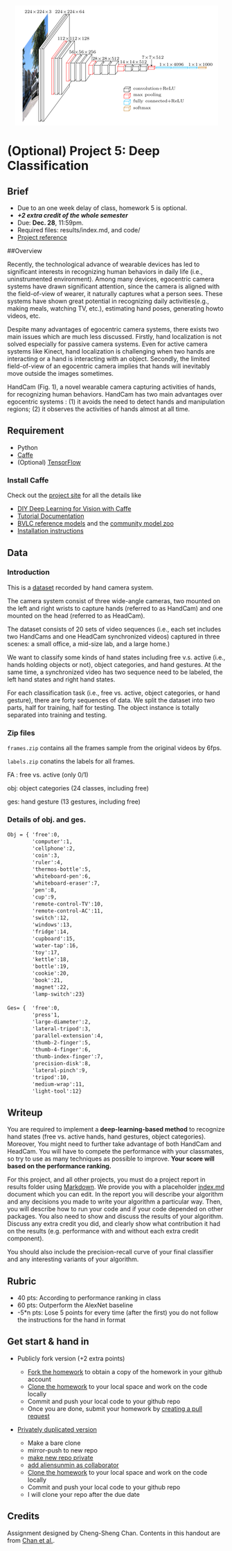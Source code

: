 <center>
<img src="README_files/overview.png" alt="overview" style="float:middle;">
</center>

# (Optional) Project 5: Deep Classification



## Brief
* Due to an one week delay of class, homework 5 is optional. 
* ***+2 extra credit of the whole semester***
* Due: <b>Dec. 28</b>, 11:59pm.
* Required files: results/index.md, and code/
* [Project reference](http://aliensunmin.github.io/project/handcam/)


##Overview


Recently, the technological advance of wearable devices has led to significant interests in recognizing human behaviors in daily life (i.e., uninstrumented environment). Among many devices, egocentric camera systems have drawn significant attention, since the camera is aligned with the field-of-view of wearer, it naturally captures what a person sees. These systems have shown great potential in recognizing daily activities(e.g., making meals, watching TV, etc.), estimating hand poses, generating howto videos, etc.

Despite many advantages of egocentric camera systems, there exists two main issues which are much less discussed. Firstly, hand localization is not solved especially for passive camera systems. Even for active camera systems like Kinect, hand localization is challenging when two hands are interacting or a hand is interacting with an object. Secondly, the limited field-of-view of an egocentric camera implies that hands will inevitably move outside the images sometimes.
     
HandCam (Fig. 1), a novel wearable camera capturing activities of hands, for recognizing human behaviors. HandCam has two main advantages over egocentric systems : (1) it avoids the need to detect hands and manipulation regions; (2) it observes the activities of hands almost at all time.
     
## Requirement   

- Python
- [Caffe](https://github.com/BVLC/caffe)
- (Optional) [TensorFlow](https://github.com/tensorflow/tensorflow)

### Install Caffe

Check out the [project site](http://caffe.berkeleyvision.org) for all the details like

- [DIY Deep Learning for Vision with Caffe](https://docs.google.com/presentation/d/1UeKXVgRvvxg9OUdh_UiC5G71UMscNPlvArsWER41PsU/edit#slide=id.p)
- [Tutorial Documentation](http://caffe.berkeleyvision.org/tutorial/)
- [BVLC reference models](http://caffe.berkeleyvision.org/model_zoo.html) and the [community model zoo](https://github.com/BVLC/caffe/wiki/Model-Zoo)
- [Installation instructions](http://caffe.berkeleyvision.org/installation.html)

## Data

### Introduction

This is a [dataset](https://drive.google.com/drive/folders/0BwCy2boZhfdBdXdFWnEtNWJYRzQ) recorded by hand camera system.

The camera system consist of three wide-angle cameras, two mounted on the left and right wrists to
capture hands (referred to as HandCam) and one mounted on the head (referred to as HeadCam).

The dataset consists of 20 sets of video sequences (i.e., each set includes two HandCams and one
HeadCam synchronized videos) captured in three scenes: a small office, a mid-size lab, and a large home.)

We want to classify some kinds of hand states including free v.s. active (i.e., hands holding objects or not),
object categories, and hand gestures. At the same time, a synchronized video has two sequence need to be labeled,
the left hand states and right hand states.

For each classification task (i.e., free vs. active, object categories, or hand gesture), there are forty
sequences of data. We split the dataset into two parts, half for training, half for testing. The object instance is totally separated into training and testing.

### Zip files

`frames.zip` contains all the frames sample from the original videos by 6fps.

`labels.zip` conatins the labels for all frames.

FA : free vs. active (only 0/1)

obj: object categories (24 classes, including free)

ges: hand gesture (13 gestures, including free)


### Details of obj. and ges.

```
Obj = { 'free':0,
        'computer':1,
        'cellphone':2,
        'coin':3,
        'ruler':4,
        'thermos-bottle':5,
        'whiteboard-pen':6,
        'whiteboard-eraser':7,
        'pen':8,
        'cup':9,
        'remote-control-TV':10,
        'remote-control-AC':11,
        'switch':12,
        'windows':13,
        'fridge':14,
        'cupboard':15,
        'water-tap':16,
        'toy':17,
        'kettle':18,
        'bottle':19,
        'cookie':20,
        'book':21,
        'magnet':22,
        'lamp-switch':23}

Ges= {  'free':0,
        'press'1,
        'large-diameter':2,
        'lateral-tripod':3,
        'parallel-extension':4,
        'thumb-2-finger':5,
        'thumb-4-finger':6,
        'thumb-index-finger':7,
        'precision-disk':8,
        'lateral-pinch':9,
        'tripod':10,
        'medium-wrap':11,
        'light-tool':12}
```

## Writeup
    
You are required to implement a **deep-learning-based method** to recognize hand states (free vs. active hands, hand gestures, object categories). Moreover, You might need to further take advantage of both HandCam and HeadCam. You will have to compete the performance with your classmates, so try to use as many techniques as possible to improve. **Your score will based on the performance ranking.**

For this project, and all other projects, you must do a project report in results folder using [Markdown](https://help.github.com/articles/markdown-basics). We provide you with a placeholder [index.md](./results/index.md) document which you can edit. In the report you will describe your algorithm and any decisions you made to write your algorithm a particular way. Then, you will describe how to run your code and if your code depended on other packages. You also need to show and discuss the results of your algorithm. Discuss any extra credit you did, and clearly show what contribution it had on the results (e.g. performance with and without each extra credit component).

You should also include the precision-recall curve of your final classifier and any interesting variants of your algorithm.

## Rubric
<ul>
   <li> 40 pts: According to performance ranking in class </li>
	<li> 60 pts: Outperform the AlexNet baseline </li>
   <li> -5*n pts: Lose 5 points for every time (after the first) you do not follow the instructions for the hand in format </li> 
</ul> 

## Get start & hand in
* Publicly fork version (+2 extra points)
	- [Fork the homework](https://education.github.com/guide/forks) to obtain a copy of the homework in your github account
	- [Clone the homework](http://gitref.org/creating/#clone) to your local space and work on the code locally
	- Commit and push your local code to your github repo
	- Once you are done, submit your homework by [creating a pull request](https://help.github.com/articles/creating-a-pull-request)

* [Privately duplicated version](https://help.github.com/articles/duplicating-a-repository)
  - Make a bare clone
  - mirror-push to new repo
  - [make new repo private](https://help.github.com/articles/making-a-private-repository-public)
  - [add aliensunmin as collaborator](https://help.github.com/articles/adding-collaborators-to-a-personal-repository)
  - [Clone the homework](http://gitref.org/creating/#clone) to your local space and work on the code locally
  - Commit and push your local code to your github repo
  - I will clone your repo after the due date

## Credits
Assignment designed by Cheng-Sheng Chan. Contents in this handout are from <a href="https://drive.google.com/file/d/0BwCy2boZhfdBM0ZDTV9lZW1rZzg/view">Chan et al.</a>.
